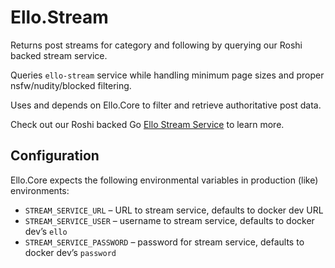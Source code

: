 # Ello.Stream

Returns post streams for category and following by querying our Roshi backed
stream service.

Queries `ello-stream` service while handling minimum page sizes and proper
nsfw/nudity/blocked filtering.

Uses and depends on Ello.Core to filter and retrieve authoritative post data.

Check out our Roshi backed Go
[Ello Stream Service](https://github.com/ello/streams) to learn more.

## Configuration

Ello.Core expects the following environmental variables in production
(like) environments:

- `STREAM_SERVICE_URL` – URL to stream service, defaults to docker dev URL
- `STREAM_SERVICE_USER` – username to stream service, defaults to docker dev’s
  `ello`
- `STREAM_SERVICE_PASSWORD` – password for stream service, defaults to docker
  dev’s `password`

